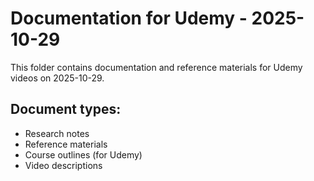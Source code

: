 # Documentation for Udemy - 2025-10-29

This folder contains documentation and reference materials for Udemy videos on 2025-10-29.

## Document types:
- Research notes
- Reference materials
- Course outlines (for Udemy)
- Video descriptions
